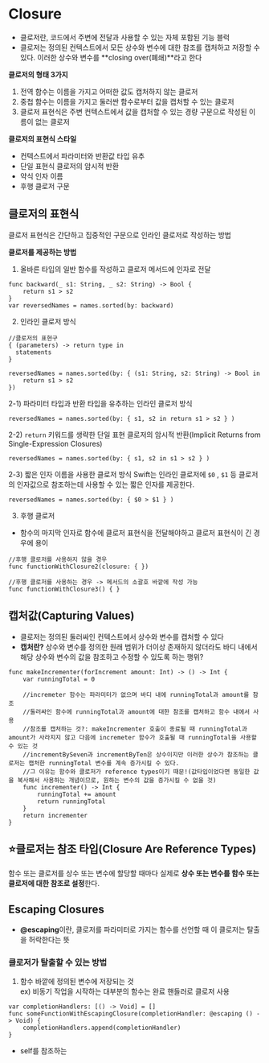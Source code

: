 # Closure
- 클로저란, 코드에서 주변에 전달과 사용할 수 있는 자체 포함된 기능 블럭
- 클로저는 정의된 컨텍스트에서 모든 상수와 변수에 대한 참조를 캡처하고 저장할 수 있다. 이러한 상수와 변수를 **closing over(폐쇄)**라고 한다

**클로저의 형태 3가지**
1) 전역 함수는 이름을 가지고 어떠한 값도 캡처하지 않는 클로저
2) 중첩 함수는 이름을 가지고 둘러싼 함수로부터 값을 캡처할 수 있는 클로저
3) 클로저 표현식은 주변 컨텍스트에서 값을 캡처할 수 있는 경량 구문으로 작성된 이름이 없는 클로저

**클로저의 표현식 스타일**
- 컨텍스트에서 파라미터와 반환값 타입 유추
- 단일 표현식 클로저의 암시적 반환
- 약식 인자 이름
- 후행 클로저 구문

## 클로저의 표현식
클로저 표현식은 간단하고 집중적인 구문으로 인라인 클로저로 작성하는 방법

**클로저를 제공하는 방법**
1) 올바른 타입의 일반 함수를 작성하고 클로저 메서드에 인자로 전달
```
func backward(_ s1: String, _ s2: String) -> Bool {
    return s1 > s2
}
var reversedNames = names.sorted(by: backward)
```

2) 인라인 클로저 방식
```
//클로저의 표현구
{ (parameters) -> return type in
  statements
}

reversedNames = names.sorted(by: { (s1: String, s2: String) -> Bool in
    return s1 > s2
})
```

  2-1) 파라미터 타입과 반환 타입을 유추하는 인라인 클로저 방식
```
reversedNames = names.sorted(by: { s1, s2 in return s1 > s2 } )
```

  2-2) `return` 키워드를 생략한 단일 표현 클로저의 암시적 반환(Implicit Returns from Single-Expression Closures)
```
reversedNames = names.sorted(by: { s1, s2 in s1 > s2 } )
```

  2-3) 짧은 인자 이름을 사용한 클로저 방식
Swift는 인라인 클로저에 `$0` , `$1` 등 클로저의 인자값으로 참조하는데 사용할 수 있는 짧은 인자를 제공한다.
```
reversedNames = names.sorted(by: { $0 > $1 } )
```

3) 후행 클로저
- 함수의 마지막 인자로 함수에 클로저 표현식을 전달해야하고 클로저 표현식이 긴 경우에 용이
```
//후행 클로저를 사용하지 않을 경우
func functionWithClosure2(closure: { })

//후행 클로저를 사용하는 경우 -> 메서드의 소괄호 바깥에 작성 가능
func functionWithClosure3() { }
```

## 캡처값(Capturing Values)
- 클로저는 정의된 둘러싸인 컨텍스트에서 상수와 변수를 캡처할 수 있다
- **캡처란?** 상수와 변수를 정의한 원래 범위가 더이상 존재하지 않더라도 바디 내에서 해당 상수와 변수의 값을 참조하고 수정할 수 있도록 하는 행위?
```
func makeIncrementer(forIncrement amount: Int) -> () -> Int {
    var runningTotal = 0
    
    //incremeter 함수는 파라미터가 없으며 바디 내에 runningTotal과 amount를 참조
    //둘러싸인 함수에 runningTotal과 amount에 대한 참조를 캡처하고 함수 내에서 사용
    //참조를 캡처하는 것?: makeIncrementer 호출이 종료될 때 runningTotal과 amount가 사라지지 않고 다음에 incremeter 함수가 호출될 때 runningTotal을 사용할 수 있는 것
    //incrementBySeven과 incrementByTen은 상수이지만 이러한 상수가 참조하는 클로저는 캡처한 runningTotal 변수를 계속 증가시킬 수 있다.
    //그 이유는 함수와 클로저가 reference types이기 때문!(값타입이었다면 동일한 값을 복사해서 사용하는 개념이므로, 원하는 변수의 값을 증가시킬 수 없을 것)
    func incrementer() -> Int {
        runningTotal += amount
        return runningTotal
    }
    return incrementer
}
```

## ⭐️클로저는 참조 타입(Closure Are Reference Types)
함수 또는 클로저를 상수 또는 변수에 할당할 때마다 실제로 **상수 또는 변수를 함수 또는 클로저에 대한 참조로 설정**한다.

## Escaping Closures
- **@escaping**이란, 클로저를 파라미터로 가지는 함수를 선언할 때 이 클로저는 탈출을 허락한다는 뜻

### 클로저가 탈출할 수 있는 방법
1) 함수 바깥에 정의된 변수에 저장되는 것  
ex) 비동기 작업을 시작하는 대부분의 함수는 완료 핸들러로 클로저 사용
```
var completionHandlers: [() -> Void] = []
func someFunctionWithEscapingClosure(completionHandler: @escaping () -> Void) {
    completionHandlers.append(completionHandler)
}
```

* self를 참조하는 

